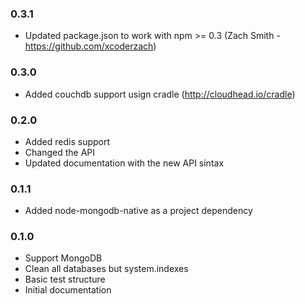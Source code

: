### 0.3.1
- Updated package.json to work with npm >= 0.3 (Zach Smith - https://github.com/xcoderzach)
### 0.3.0
- Added couchdb support usign cradle (http://cloudhead.io/cradle)
### 0.2.0
- Added redis support
- Changed the API
- Updated documentation with the new API sintax
### 0.1.1
- Added node-mongodb-native as a project dependency
### 0.1.0
- Support MongoDB
- Clean all databases but system.indexes
- Basic test structure
- Initial documentation

